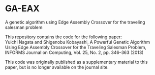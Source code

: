 # GA-EAX
A genetic algorithm using Edge Assembly Crossover for the traveling salesman problem

This repository contains the code for the following paper: <br>
Yuichi Nagata and Shigenobu Kobayashi, A Powerful Genetic Algorithm Using Edge Assembly Crossover for the Traveling Salesman Problem, INFORMS Journal on Computing, Vol. 25, No. 2, pp. 346–363 (2013)

This code was originally published as a supplementary material to this paper, but is no longer available on the journal site.
